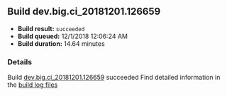 ## Build dev.big.ci_20181201.126659
- **Build result:** `succeeded`
- **Build queued:** 12/1/2018 12:06:24 AM
- **Build duration:** 14.64 minutes
### Details
Build [dev.big.ci_20181201.126659](https://winappstudio.visualstudio.com/web/build.aspx?pcguid=a4ef43be-68ce-4195-a619-079b4d9834c2&builduri=vstfs%3a%2f%2f%2fBuild%2fBuild%2f26659) succeeded
Find detailed information in the [build log files](https://uwpctdiags.blob.core.windows.net/buildlogs/dev.big.ci_20181201.126659_logs.zip)
